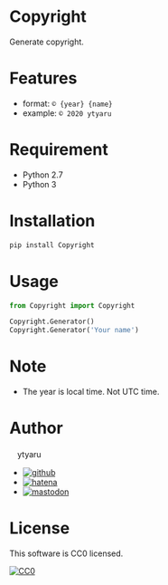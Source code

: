 # Copyright

Generate copyright.

# Features

* format: `© {year} {name}`
* example: `© 2020 ytyaru`

# Requirement

* Python 2.7
* Python 3

# Installation

```sh
pip install Copyright
```

# Usage

```python
from Copyright import Copyright 
```
```python
Copyright.Generator()
Copyright.Generator('Your name')
```

# Note

* The year is local time. Not UTC time.

# Author

　ytyaru

* [![github](http://www.google.com/s2/favicons?domain=github.com)](https://github.com/ytyaru "github")
* [![hatena](http://www.google.com/s2/favicons?domain=www.hatena.ne.jp)](http://ytyaru.hatenablog.com/ytyaru "hatena")
* [![mastodon](http://www.google.com/s2/favicons?domain=mstdn.jp)](https://mstdn.jp/web/accounts/233143 "mastdon")

# License

This software is CC0 licensed.

[![CC0](http://i.creativecommons.org/p/zero/1.0/88x31.png "CC0")](http://creativecommons.org/publicdomain/zero/1.0/deed.en)

